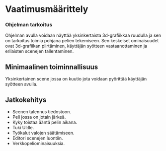 # Vaatimusmäärittely

### Ohjelman tarkoitus
Ohjelman avulla voidaan näyttää yksinkertaista 3d-grafiikkaa ruudulla ja sen on tarkoitus toimia pohjana pelien tekemiseen.
Sen keskeiset ominaisuudet ovat 3d-grafiikan piirtäminen, käyttäjän syötteen vastaanottaminen ja erilaisten scenejen tallentaminen.

## Minimaalinen toiminnallisuus
Yksinkertainen scene jossa on kuutio jota voidaan pyörittää käyttäjän syötteen avulla.

## Jatkokehitys
- Scenen talennus tiedostoon. 
- Peli jossa on jotain järkeä.
- Kyky toistaa ääntä pelin aikana. 
- Tuki UI:lle. 
- Työkalut valojen säätämiseen.
- Editori scenejen luontiin.
- Verkkopeliominaisuuksia.